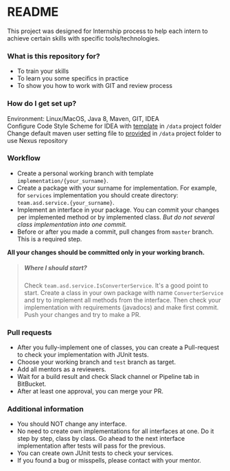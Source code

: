 # README #

This project was designed for Internship process to help each intern to achieve certain skills with specific tools/technologies. 

### What is this repository for? ###

* To train your skills
* To learn you some specifics in practice
* To show you how to work with GIT and review process

### How do I get set up? ###

Environment: Linux/MacOS, Java 8, Maven, GIT, IDEA
<br>
Configure Code Style Scheme for IDEA with [template](data/idea-formatter.xml) in `/data` project folder
<br>
Change default maven user setting file to [provided](data/nexus-settings.xml) in `/data` project folder to use Nexus repository

### Workflow ###

* Create a personal working branch with template `implementation/{your_surname}`. 
* Create a package with your surname for implementation. For example, for `services` implementation you should create directory: `team.asd.service.{your_surname}`.
* Implement an interface in your package. You can commit your changes per implemented method or by implemented class. *But do not several class implementation into one commit.*
* Before or after you made a commit, pull changes from `master` branch. This is a required step.

**All your changes should be committed only in your working branch.**

> ##### Where I should start?
>
> Check `team.asd.service.IsConverterService`. It's a good point to start. Create a class in your own package with name `ConverterService` and try to implement all methods from the interface. Then check your implementation with requirements (javadocs) and make first commit. Push your changes and try to make a PR.

### Pull requests ###

* After you fully-implement one of classes, you can create a Pull-request to check your implementation with JUnit tests.
* Choose your working branch and `test` branch as target.
* Add all mentors as a reviewers.
* Wait for a build result and check Slack channel or Pipeline tab in BitBucket.
* After at least one approval, you can merge your PR.



### Additional information ###

* You should NOT change any interface.
* No need to create own implementations for all interfaces at one. Do it step by step, class by class. Go ahead to the next interface implementation after tests will pass for the previous.
* You can create own JUnit tests to check your services.
* If you found a bug or misspells, please contact with your mentor.